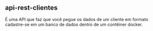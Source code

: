 ## api-rest-clientes

É uma API que faz que você pegue os dados de um cliente em formato <json> cadastre-se em um banco de dados dentro de um contêiner docker.
